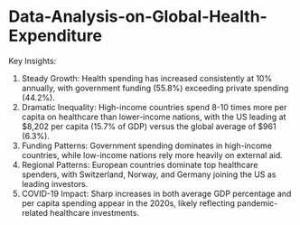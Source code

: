# Data-Analysis-on-Global-Health-Expenditure

Key Insights:
1.	Steady Growth: Health spending has increased consistently at 10% annually, with government funding (55.8%) exceeding private spending (44.2%).
2.	Dramatic Inequality: High-income countries spend 8-10 times more per capita on healthcare than lower-income nations, with the US leading at $8,202 per capita (15.7% of GDP) versus the global average of $961 (6.3%).
3.	Funding Patterns: Government spending dominates in high-income countries, while low-income nations rely more heavily on external aid.
4.	Regional Patterns: European countries dominate top healthcare spenders, with Switzerland, Norway, and Germany joining the US as leading investors.
5.	COVID-19 Impact: Sharp increases in both average GDP percentage and per capita spending appear in the 2020s, likely reflecting pandemic-related healthcare investments.
